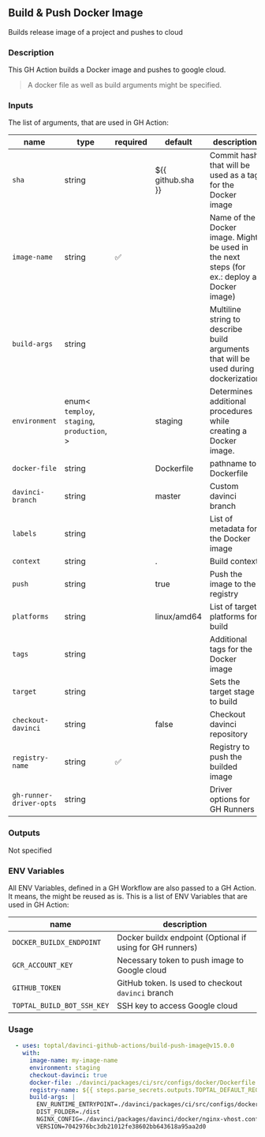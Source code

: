 ## Build & Push Docker Image

Builds release image of a project and pushes to cloud

### Description

This GH Action builds a Docker image and pushes to google cloud.

> A docker file as well as build arguments might be specified.

### Inputs

The list of arguments, that are used in GH Action:

| name                    | type                                                        | required | default           | description                                                                                |
| ----------------------- | ----------------------------------------------------------- | -------- | ----------------- | ------------------------------------------------------------------------------------------ |
| `sha`                   | string                                                      |          | ${{ github.sha }} | Commit hash that will be used as a tag for the Docker image                                |
| `image-name`            | string                                                      | ✅        |                   | Name of the Docker image. Might be used in the next steps (for ex.: deploy a Docker image) |
| `build-args`            | string                                                      |          |                   | Multiline string to describe build arguments that will be used during dockerization        |
| `environment`           | enum<<br/>`temploy`,<br/>`staging`,<br/>`production`,<br/>> |          | staging           | Determines additional procedures while creating a Docker image.                            |
| `docker-file`           | string                                                      |          | Dockerfile        | pathname to Dockerfile                                                                     |
| `davinci-branch`        | string                                                      |          | master            | Custom davinci branch                                                                      |
| `labels`                | string                                                      |          |                   | List of metadata for the Docker image                                                      |
| `context`               | string                                                      |          | .                 | Build context                                                                              |
| `push`                  | string                                                      |          | true              | Push the image to the registry                                                             |
| `platforms`             | string                                                      |          | linux/amd64       | List of target platforms for build                                                         |
| `tags`                  | string                                                      |          |                   | Additional tags for the Docker image                                                       |
| `target`                | string                                                      |          |                   | Sets the target stage to build                                                             |
| `checkout-davinci`      | string                                                      |          | false             | Checkout davinci repository                                                                |
| `registry-name`         | string                                                      | ✅        |                   | Registry to push the builded image                                                         |
| `gh-runner-driver-opts` | string                                                      |          |                   | Driver options for GH Runners                                                              |

### Outputs

Not specified

### ENV Variables

All ENV Variables, defined in a GH Workflow are also passed to a GH Action. It means, the might be reused as is.
This is a list of ENV Variables that are used in GH Action:

| name                       | description                                               |
| -------------------------- | --------------------------------------------------------- |
| `DOCKER_BUILDX_ENDPOINT`   | Docker buildx endpoint (Optional if using for GH runners) |
| `GCR_ACCOUNT_KEY`          | Necessary token to push image to Google cloud             |
| `GITHUB_TOKEN`             | GitHub token. Is used to checkout `davinci` branch        |
| `TOPTAL_BUILD_BOT_SSH_KEY` | SSH key to access Google cloud                            |

### Usage

```yaml
  - uses: toptal/davinci-github-actions/build-push-image@v15.0.0
    with:
      image-name: my-image-name
      environment: staging
      checkout-davinci: true
      docker-file: ./davinci/packages/ci/src/configs/docker/Dockerfile.gha-deploy
      registry-name: ${{ steps.parse_secrets.outputs.TOPTAL_DEFAULT_REGISTRY }}
      build-args: |
        ENV_RUNTIME_ENTRYPOINT=./davinci/packages/ci/src/configs/docker/env-runtime.entrypoint.sh
        DIST_FOLDER=./dist
        NGINX_CONFIG=./davinci/packages/davinci/docker/nginx-vhost.conf
        VERSION=7042976bc3db21012fe38602bb643618a95aa2d0
```
